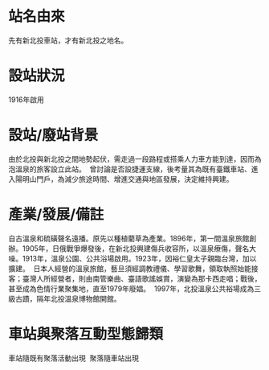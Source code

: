 # 站名由來

先有新北投車站，才有新北投之地名。 

# 設站狀況

1916年啟用

# 設站/廢站背景

由於北投與新北投之間地勢起伏，需走過一段路程或搭乘人力車方能到達，因而為泡溫泉的旅客設立此站。 
曾討論是否設捷運支線，後考量其為既有臺鐵車站、進入陽明山門戶，為減少旅途時間、增進交通與地區發展，決定維持興建。 

# 產業/發展/備註

自古溫泉和硫磺聲名遠播。原先以種植藺草為產業。1896年，第一間溫泉旅館創辦。1905年，日俄戰爭爆發後，在新北投興建傷兵收容所，以溫泉療傷，聲名大噪。1913年，溫泉公園、公共浴場啟用。1923年，因裕仁皇太子親臨台灣，加以擴建。 
日本人經營的溫泉旅館，藝旦須經調教禮儀、學習歌舞，領取執照始能接客；臺灣人所經營者，則由南管樂曲、臺語歌謠娛賞，演變為那卡西走唱；戰後，甚至成為色情行業聚集地，直至1979年廢娼。 
1997年，北投溫泉公共裕場成為三級古蹟，隔年北投溫泉博物館開館。 

# 車站與聚落互動型態歸類

車站隨既有聚落活動出現 
聚落隨車站出現 
